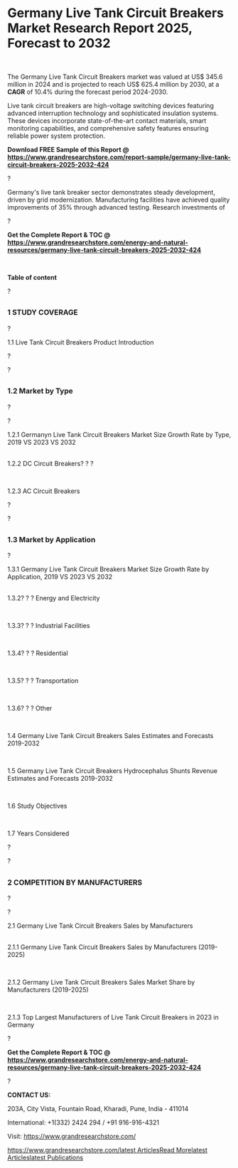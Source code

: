 <h1>Germany Live Tank Circuit Breakers Market Research Report 2025, Forecast to 2032</h1><br/><p>The Germany Live Tank Circuit Breakers market was valued at US$ 345.6 million in 2024 and is projected to reach US$ 625.4 million by 2030, at a <strong>CAGR</strong> of 10.4% during the forecast period 2024-2030.</p>
 
 
 
 <p>Live tank circuit breakers are high-voltage switching devices featuring advanced interruption technology and sophisticated insulation systems. These devices incorporate state-of-the-art contact materials, smart monitoring capabilities, and comprehensive safety features ensuring reliable power system protection.</p>
 
 
 
 <div><b>Download FREE Sample of this Report @ <a href="https://www.grandresearchstore.com/report-sample/germany-live-tank-circuit-breakers-2025-2032-424">https://www.grandresearchstore.com/report-sample/germany-live-tank-circuit-breakers-2025-2032-424</a></b></div>
 
 
 
 <p>? </p>
 
 
 
 <p>Germany&#39;s live tank breaker sector demonstrates steady development, driven by grid modernization. Manufacturing facilities have achieved quality improvements of 35% through advanced testing. Research investments of</p>
 
 
 
 <p>? </p>
 
 
 
 <div><b>Get the Complete Report & TOC @ <a href="https://www.grandresearchstore.com/energy-and-natural-resources/germany-live-tank-circuit-breakers-2025-2032-424">https://www.grandresearchstore.com/energy-and-natural-resources/germany-live-tank-circuit-breakers-2025-2032-424</a></b></div>
 
 
 
 <p><br />
 
 <b>Table of content</b></p>
 
 
 
 <p>? </p>
 
 
 
 <h2><span style="font-size:16px"><strong>1 STUDY COVERAGE</strong></span></h2>
 
 
 
 <p>? </p>
 
 
 
 <p>1.1 Live Tank Circuit Breakers Product Introduction</p>
 
 
 
 <p>? </p>
 
 
 
 <p>? </p>
 
 
 
 <h2><span style="font-size:16px"><strong>1.2 Market by Type</strong></span></h2>
 
 
 
 <p>? </p>
 
 
 
 <p>? </p>
 
 
 
 <p>1.2.1 Germanyn Live Tank Circuit Breakers Market Size Growth Rate by Type, 2019 VS 2023 VS 2032<br />
 
 <br />
 
 1.2.2 DC Circuit Breakers? ? ? <br />
 
 <br />
 
 1.2.3 AC Circuit Breakers<br />
 
 ? </p>
 
 
 
 <p>? </p>
 
 
 
 <h2><span style="font-size:16px"><strong>1.3 Market by Application</strong></span></h2>
 
 
 
 <p>? </p>
 
 
 
 <p>1.3.1 Germany Live Tank Circuit Breakers Market Size Growth Rate by Application, 2019 VS 2023 VS 2032<br />
 
 <br />
 
 1.3.2? ? ? Energy and Electricity<br />
 
 <br />
 
 1.3.3? ? ? Industrial Facilities<br />
 
 <br />
 
 1.3.4? ? ? Residential<br />
 
 <br />
 
 1.3.5? ? ? Transportation<br />
 
 <br />
 
 1.3.6? ? ? Other<br />
 
 <br />
 
 1.4 Germany Live Tank Circuit Breakers Sales Estimates and Forecasts 2019-2032<br />
 
 <br />
 
 1.5 Germany Live Tank Circuit Breakers Hydrocephalus Shunts Revenue Estimates and Forecasts 2019-2032<br />
 
 <br />
 
 1.6 Study Objectives<br />
 
 <br />
 
 1.7 Years Considered</p>
 
 
 
 <p>? </p>
 
 
 
 <p>? </p>
 
 
 
 <h2><span style="font-size:16px"><strong>2 COMPETITION BY MANUFACTURERS</strong></span></h2>
 
 
 
 <p>? </p>
 
 
 
 <p>? </p>
 
 
 
 <p>2.1 Germany Live Tank Circuit Breakers Sales by Manufacturers<br />
 
 <br />
 
 2.1.1 Germany Live Tank Circuit Breakers Sales by Manufacturers (2019-2025)<br />
 
 <br />
 
 2.1.2 Germany Live Tank Circuit Breakers Sales Market Share by Manufacturers (2019-2025)<br />
 
 <br />
 
 2.1.3 Top Largest Manufacturers of Live Tank Circuit Breakers in 2023 in Germany</p>
 
 
 
 <p>? </p>
 
 
 
 <div><b>Get the Complete Report & TOC @ <a href="https://www.grandresearchstore.com/energy-and-natural-resources/germany-live-tank-circuit-breakers-2025-2032-424">https://www.grandresearchstore.com/energy-and-natural-resources/germany-live-tank-circuit-breakers-2025-2032-424</a></b></div>
 
 
 
 <p>? </p>
 
 
 
 <p><b>CONTACT US:</b><br />
 
 203A, City Vista, Fountain Road, Kharadi, Pune, India - 411014<br />
 
 International: +1(332) 2424 294 / +91 916-916-4321<br />
 
 Visit: <a href="https://www.grandresearchstore.com/">https://www.grandresearchstore.com/</a><br />
 
 <a href="https://gyeongbokgung.com">https://www.grandresearchstore.com/</a><a href="https://hallyeomaritime.com">latest Articles</a><a href="https://jingwansa.com">Read More</a><a href="https://nguoiviet.jp/">latest Articles</a><a href="https://www.intelmarketresearch.com/">latest Publications</a></p>